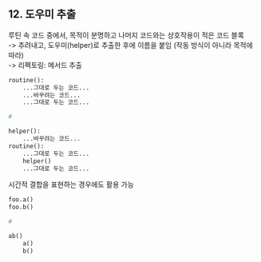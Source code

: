 ## 12. 도우미 추출

루틴 속 코드 중에서, 목적이 분명하고 나머지 코드와는 상호작용이 적은 코드 블록  
-> 추려내고, 도우미(helper)로 추출한 후에 이름을 붙임 (작동 방식이 아니라 목적에 따라)  
-> 리펙토링: 메서드 추출  

```python
routine():
    ...그대로 두는 코드...
    ...바꾸려는 코드...
    ...그대로 두는 코드...

#

helper():
    ...바꾸려는 코드...
routine():
    ...그대로 두는 코드...
    helper()
    ...그대로 두는 코드...
```

시간적 결합을 표현하는 경우에도 활용 가능  

```python
foo.a()
foo.b()

#

ab()
    a()
    b()
```
